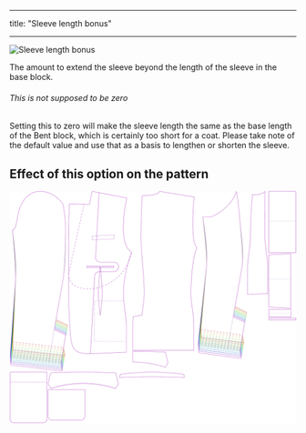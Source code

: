 ***

title: "Sleeve length bonus"

***

![Sleeve length bonus](sleevelengthbonus.svg)

The amount to extend the sleeve beyond the length of the sleeve in the base block.

<Note>

###### This is not supposed to be zero

Setting this to zero will make the sleeve length the same as the base length of the Bent block,
which is certainly too short for a coat.
Please take note of the default value and use that as a basis to lengthen or shorten the sleeve.

</Note>

## Effect of this option on the pattern

![This image shows the effect of this option by superimposing several variants that have a different value for this option](jaeger_sleevelengthbonus_sample.svg "Effect of this option on the pattern")
